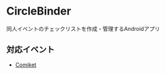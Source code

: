 CircleBinder
============

同人イベントのチェックリストを作成・管理するAndroidアプリ


対応イベント
------------

- [Comiket](https://github.com/CircleBinder/CircleBinder-Comiket)
